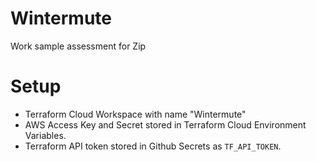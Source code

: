 # Wintermute
Work sample assessment for Zip

# Setup
- Terraform Cloud Workspace with name "Wintermute" <br>
- AWS Access Key and Secret stored in Terraform Cloud Environment Variables. <br>
- Terraform API token stored in Github Secrets as `TF_API_TOKEN`. <br>
